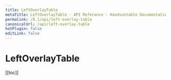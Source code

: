 ```yaml
---
title: LeftOverlayTable
metaTitle: LeftOverlayTable - API Reference - Handsontable Documentation
permalink: /8.1/api/left-overlay-table
canonicalUrl: /api/left-overlay-table
hotPlugin: false
editLink: false
---
```


# LeftOverlayTable

[[toc]]


